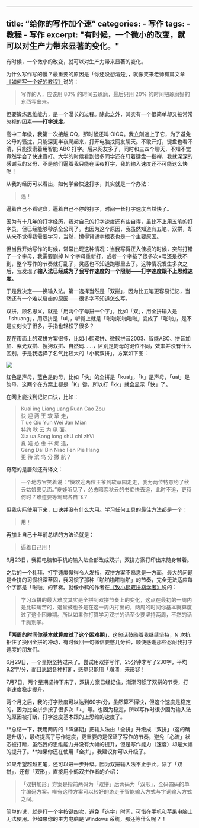 ---- 
title: “给你的写作加个速”
categories:
	- 写作
tags:
	- 教程
	- 写作
excerpt: "有时候，一个微小的改变，就可以对生产力带来显著的变化。"
---- 

有时候，一个微小的改变，就可以对生产力带来显著的变化。

为什么写作写的慢？最重要的原因是「你还没想清楚」，就像笑来老师有篇文章[《如何写一个好的教程》][1]说的：

> 写作的人，应该用 80% 的时间去琢磨，最后只用 20% 的时间把琢磨好的东西写出来。  

但要锻炼思维能力，是一个漫长的过程。除此之外，其实有一个很简单却又被常常忽视的因素——**打字速度**。

高中二年级，我第一次接触 QQ，那时候还叫 OICQ。我立刻迷上了它，为了避免父母的骚扰，只能深更半夜爬起来，打开电脑找网友聊天。不敢开灯，键盘也看不清，只能摸索着用智能 ABC 打字。后来网友多了，同时和三四个聊天，不知不觉竟然学会了快速盲打。大学的时候看到很多同学还在盯着键盘一指禅，我就深深的感谢我的父母，不是他们逼着我只能在深夜打字，我的输入速度还不可能这么快呢！

从我的经历可以看出，如何学会快速打字，其实就是一个办法：

> 逼！  

逼着自己不看键盘，逼着自己不停的打字，时间一长打字速度自然快了。

因为有十几年的打字经历，我对自己的打字速度还有些自得，虽比不上用五笔的打字员，但已经能够秒杀全公司了。也因为这个原因，我虽然知道有五笔、双拼，却从来不觉得我需要学习，当然，懒得背诵字根表也是一个主要原因。

但当我开始写作的时候，常常出现这种情况：当我写得正入佳境的时候，突然打错了一个字母，我需要删掉 N 个字母重新打，或者一个字按了很多次+号还是找不到，整个写作的节奏就打乱了，灵感也不知道跑哪里去了。这种情况发生多次之后，我发现了**输入法已经成为了我写作速度的一个限制——打字速度跟不上思维速度。**

于是我决定——换输入法。第一选择当然是「双拼」，因为比五笔更容易记忆，当然还有一个难以启齿的原因——很多字不知道怎么写。

双拼，顾名思义，就是「用两个字母拼一个字」。比如「双」，用全拼输入是「shuang」，用双拼是「ul」，听觉上就是「啪啪啪啪啪啪」变成了「啪啪」，是不是立刻快了很多，手指也轻松了很多？

现在市面上的双拼方案很多，比如小鹤双拼、微软拼音2003、智能ABC、拼音加加、紫光双拼、搜狗双拼、自然码……，区别是韵母的键位不同，效率并没有什么区别，于是我选择了名气比较大的「小鹤双拼」。方案如下图：

![][image-1]

红色是声母，蓝色是韵母，比如「快」的全拼是「kuai」，「k」是声母，「uai」是韵母，这两个在方案上都是「K」键，所以打「kk」就会显示「快」了。

在网上能找到记忆口诀，比如：

> Kuai ing Liang uang Ruan Cao Zou  
> 快 迎 两 王 软 草 走，  
> T ue Qiu Yun Wei Jan Mian  
> 特约 秋 云 为 见 面。  
> Xia ua Song iong shU chI zhVi  
> 夏 娃 怂 恿 书 痴 追，  
> Geng Dai Bin Niao Fen Pie Hang  
> 更 待 滨 鸟 分 撇 航？  

奇葩的是居然还有译文：

> 一个地方官笑着说：“快欢迎两位王爷到软草园走走，我为两位特意约了秋云姑娘来见面。”夏娃听见了，怂恿暗恋秋云的书痴快去追，此时不追，更待何时？难道要等鸳鸯各自飞？  

但我实际使用下来，口诀并没有什么大用。学习任何工具的最佳方法都是一个：

> 用！  

再加上自己十年前总结的方法论就是：

> 逼着自己用！  

6月23日，我把电脑和手机的输入法全部改成双拼，双拼方案打印出来随身带着。

之后的一个礼拜，打字速度慢得令人发指，双拼方案不熟悉是一方面，最大的问题是全拼的习惯根深蒂固，我习惯了那种「啪啪啪啪啪啪」的节奏，完全无法适应每个字都是「啪啪」的节奏。就像小鹤的作者在[《致小鹤双拼初学者》][2]说的：

> 学习双拼的最大难度其实是全拼到双拼节奏上的变化，这点在最初的一周内是比较痛苦的，退堂鼓也多是在这一周内打出的，两周的时间你基本就算度过了这个困难期。所以如果你打算学习双拼的话至少要坚持两周，不然的话干脆别学。  

**「两周的时间你基本就算度过了这个困难期」**，这句话鼓励着我继续坚持，N 次抗拒住了换回全拼的冲动，有时候回一句微信要憋几分钟，顺便感谢那些忍耐我打字速度的朋友们。

6月29日，一个星期坚持过来了。尝试用双拼写作，25分钟才写了230字，平均9.2字/分，而且思路各种打断，感觉只能用「崩溃」来形容！

7月7日，两个星期坚持下来了，双拼方案已经记住，渐渐习惯了双拼的节奏，打字速度稳步提升。

两个月之后，我的打字数度可以达到60字/分，虽然算不得快，但这个速度是稳定的，因为比全拼少按了很多次「+」号。也因为稳定，所以写作时很少因为输入法的原因被打断，打字速度基本跟的上思维的速度了。

**总结一下，我用两周的「阵痛期」把输入法由「全拼」升级成「双拼」（这的确是升级），最终提高了写作速度，更重要的是保证了写作的节奏，避免「心流」状态被打断，虽然我的思维能力并没有大幅的提升，但是写作能力（速度）却是大幅的提升了。**如果你还在使用「全拼」，我建议你可以升级了。

如果希望超越五笔，还可以进一步升级。因为双拼输入法不止于此，除了「双拼」，还有「双形」，直接用小鹤双拼作者的介绍：

> 「双拼加形」方案是指前两码为「双拼」后两码为「双形」，全码四码的单字编码方案。唯有这种方案可以较好的游走于智能输入方式与字词输入方式之间。  

简单的说，就是打一个字按键四次，避免「选字」时间，可惜在手机和苹果电脑上无法使用。但如果你的主力电脑是 Windows 系统，那还等什么呢？！

[1]:	http://h5.xinshengdaxue.com/live_audio.html?date=20160611
[2]:	http://chinput.com/thread-43-1-1.html

[image-1]:	http://www.flypy.com/images/hejp.png